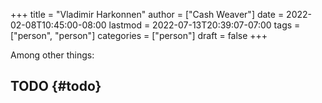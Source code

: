 +++
title = "Vladimir Harkonnen"
author = ["Cash Weaver"]
date = 2022-02-08T10:45:00-08:00
lastmod = 2022-07-13T20:39:07-07:00
tags = ["person", "person"]
categories = ["person"]
draft = false
+++

Among other things:


## TODO {#todo}
